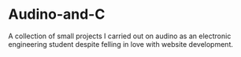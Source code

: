 # Audino-and-C
A collection of small projects I carried out on audino as an electronic engineering student despite felling in love with website development.
